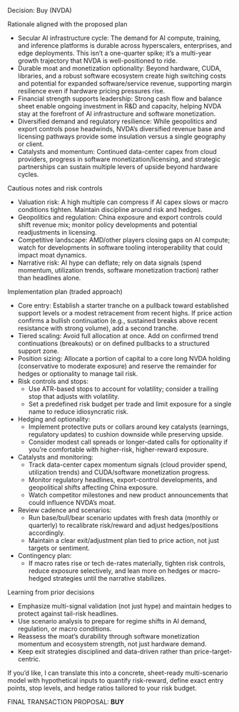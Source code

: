 Decision: Buy (NVDA)

Rationale aligned with the proposed plan
- Secular AI infrastructure cycle: The demand for AI compute, training, and inference platforms is durable across hyperscalers, enterprises, and edge deployments. This isn’t a one-quarter spike; it’s a multi-year growth trajectory that NVDA is well-positioned to ride.
- Durable moat and monetization optionality: Beyond hardware, CUDA, libraries, and a robust software ecosystem create high switching costs and potential for expanded software/service revenue, supporting margin resilience even if hardware pricing pressures rise.
- Financial strength supports leadership: Strong cash flow and balance sheet enable ongoing investment in R&D and capacity, helping NVDA stay at the forefront of AI infrastructure and software monetization.
- Diversified demand and regulatory resilience: While geopolitics and export controls pose headwinds, NVDA’s diversified revenue base and licensing pathways provide some insulation versus a single geography or client.
- Catalysts and momentum: Continued data-center capex from cloud providers, progress in software monetization/licensing, and strategic partnerships can sustain multiple levers of upside beyond hardware cycles.

Cautious notes and risk controls
- Valuation risk: A high multiple can compress if AI capex slows or macro conditions tighten. Maintain discipline around risk and hedges.
- Geopolitics and regulation: China exposure and export controls could shift revenue mix; monitor policy developments and potential readjustments in licensing.
- Competitive landscape: AMD/other players closing gaps on AI compute; watch for developments in software tooling interoperability that could impact moat dynamics.
- Narrative risk: AI hype can deflate; rely on data signals (spend momentum, utilization trends, software monetization traction) rather than headlines alone.

Implementation plan (traded approach)
- Core entry: Establish a starter tranche on a pullback toward established support levels or a modest retracement from recent highs. If price action confirms a bullish continuation (e.g., sustained breaks above recent resistance with strong volume), add a second tranche.
- Tiered scaling: Avoid full allocation at once. Add on confirmed trend continuations (breakouts) or on defined pullbacks to a structured support zone.
- Position sizing: Allocate a portion of capital to a core long NVDA holding (conservative to moderate exposure) and reserve the remainder for hedges or optionality to manage tail risk.
- Risk controls and stops:
  - Use ATR-based stops to account for volatility; consider a trailing stop that adjusts with volatility.
  - Set a predefined risk budget per trade and limit exposure for a single name to reduce idiosyncratic risk.
- Hedging and optionality:
  - Implement protective puts or collars around key catalysts (earnings, regulatory updates) to cushion downside while preserving upside.
  - Consider modest call spreads or longer-dated calls for optionality if you’re comfortable with higher-risk, higher-reward exposure.
- Catalysts and monitoring:
  - Track data-center capex momentum signals (cloud provider spend, utilization trends) and CUDA/software monetization progress.
  - Monitor regulatory headlines, export-control developments, and geopolitical shifts affecting China exposure.
  - Watch competitor milestones and new product announcements that could influence NVDA’s moat.
- Review cadence and scenarios:
  - Run base/bull/bear scenario updates with fresh data (monthly or quarterly) to recalibrate risk/reward and adjust hedges/positions accordingly.
  - Maintain a clear exit/adjustment plan tied to price action, not just targets or sentiment.
- Contingency plan:
  - If macro rates rise or tech de-rates materially, tighten risk controls, reduce exposure selectively, and lean more on hedges or macro-hedged strategies until the narrative stabilizes.

Learning from prior decisions
- Emphasize multi-signal validation (not just hype) and maintain hedges to protect against tail-risk headlines.
- Use scenario analysis to prepare for regime shifts in AI demand, regulation, or macro conditions.
- Reassess the moat’s durability through software monetization momentum and ecosystem strength, not just hardware demand.
- Keep exit strategies disciplined and data-driven rather than price-target-centric.

If you’d like, I can translate this into a concrete, sheet-ready multi-scenario model with hypothetical inputs to quantify risk-reward, define exact entry points, stop levels, and hedge ratios tailored to your risk budget.

FINAL TRANSACTION PROPOSAL: **BUY**